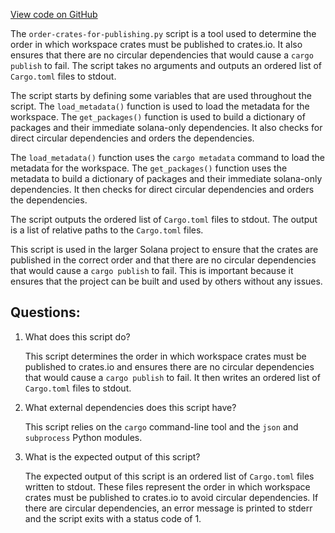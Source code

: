 
[View code on GitHub](https://github.com/solana-labs/solana/blob/master/ci/order-crates-for-publishing.py)

The `order-crates-for-publishing.py` script is a tool used to determine the order in which workspace crates must be published to crates.io. It also ensures that there are no circular dependencies that would cause a `cargo publish` to fail. The script takes no arguments and outputs an ordered list of `Cargo.toml` files to stdout.

The script starts by defining some variables that are used throughout the script. The `load_metadata()` function is used to load the metadata for the workspace. The `get_packages()` function is used to build a dictionary of packages and their immediate solana-only dependencies. It also checks for direct circular dependencies and orders the dependencies.

The `load_metadata()` function uses the `cargo metadata` command to load the metadata for the workspace. The `get_packages()` function uses the metadata to build a dictionary of packages and their immediate solana-only dependencies. It then checks for direct circular dependencies and orders the dependencies.

The script outputs the ordered list of `Cargo.toml` files to stdout. The output is a list of relative paths to the `Cargo.toml` files.

This script is used in the larger Solana project to ensure that the crates are published in the correct order and that there are no circular dependencies that would cause a `cargo publish` to fail. This is important because it ensures that the project can be built and used by others without any issues.
## Questions: 
 1. What does this script do?
    
    This script determines the order in which workspace crates must be published to crates.io and ensures there are no circular dependencies that would cause a `cargo publish` to fail. It then writes an ordered list of `Cargo.toml` files to stdout.

2. What external dependencies does this script have?
    
    This script relies on the `cargo` command-line tool and the `json` and `subprocess` Python modules.

3. What is the expected output of this script?
    
    The expected output of this script is an ordered list of `Cargo.toml` files written to stdout. These files represent the order in which workspace crates must be published to crates.io to avoid circular dependencies. If there are circular dependencies, an error message is printed to stderr and the script exits with a status code of 1.